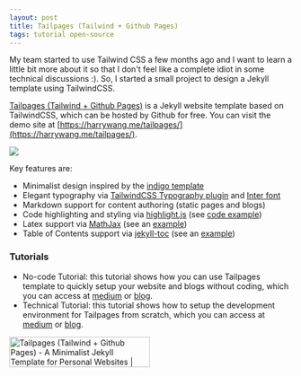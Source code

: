 ```yaml
---
layout: post
title: Tailpages (Tailwind + Github Pages)
tags: tutorial open-source
---
```


My team started to use Tailwind CSS a few months ago and I want to learn a little bit more about it so that I don't feel like a complete idiot in some technical discussions :). So, I started a small project to design a Jekyll template using TailwindCSS.

[Tailpages (Tailwind + Github Pages)](https://github.com/harrywang/tailpages) is a Jekyll website template based on TailwindCSS, which can be hosted by Github for free. You can visit the demo site at [https://harrywang.me/tailpages/](https://harrywang.me/tailpages/).

<img class="mx-auto" src="https://user-images.githubusercontent.com/595772/150410338-6efaaf76-cd2a-470e-82fa-d1f89aacf702.png">

Key features are:

- Minimalist design inspired by the [indigo template](https://github.com/sergiokopplin/indigo)
- Elegant typography via [TailwindCSS Typography plugin](https://tailwindcss.com/docs/typography-plugin) and [Inter font](https://rsms.me/inter/)
- Markdown support for content authoring (static pages and blogs)
- Code highlighting and styling via [highlight.js](https://highlightjs.org/) (see [code example](http://harrywang.me/2022/01/19/tailpages-tutorial-technical.html))
- Latex support via [MathJax](https://www.mathjax.org/) (see an [example](http://harrywang.me/2022/02/09/latex-cheatsheet.html))
- Table of Contents support via [jekyll-toc](https://github.com/allejo/jekyll-toc) (see an [example](http://harrywang.me/2022/02/08/python-cheatsheet.html))


### Tutorials
- No-code Tutorial: this tutorial shows how you can use Tailpages template to quickly setup your website and blogs without coding, which you can access at [medium](https://harrywang.medium.com/introducing-tailpages-tailwind-github-pages-89903c52d3ec) or [blog](http://harrywang.me/2022/01/19/tailpages-tutorial-nocode.html).
- Technical Tutorial: this tutorial shows how to setup the development environment for Tailpages from scratch, which you can access at [medium](https://harrywang.medium.com/developing-tailpages-a-jekyll-template-based-on-tailwind-css-b8b51e60e25b) or [blog](http://harrywang.me/2022/01/18/tailpages-tutorial-technical.html). 

<div class="flex justify-center">

<a href="https://www.producthunt.com/posts/tailpages-tailwind-github-pages?utm_source=badge-featured&utm_medium=badge&utm_souce=badge-tailpages-tailwind-github-pages" target="_blank"><img src="https://api.producthunt.com/widgets/embed-image/v1/featured.svg?post_id=331602&theme=light" alt="Tailpages (Tailwind + Github Pages) - A Minimalist Jekyll Template for Personal Websites | Product Hunt" style="width: 250px; height: 54px;" width="250" height="54" /></a>

</div>
